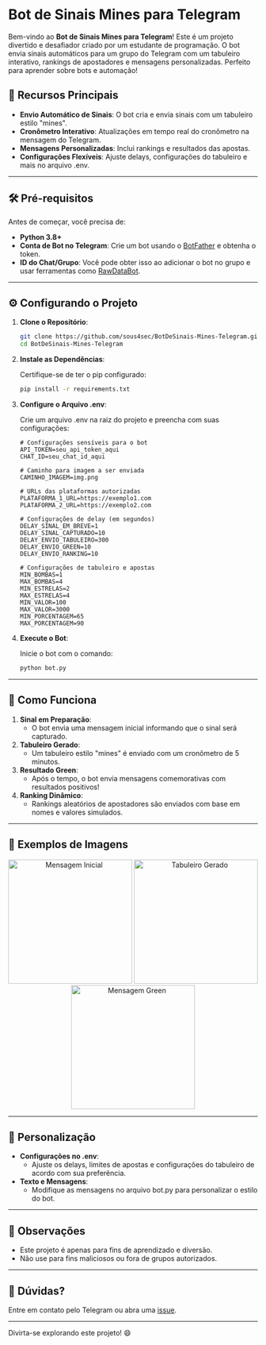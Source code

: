 # Bot de Sinais Mines para Telegram

Bem-vindo ao **Bot de Sinais Mines para Telegram**! Este é um projeto divertido e desafiador criado por um estudante de programação. O bot envia sinais automáticos para um grupo do Telegram com um tabuleiro interativo, rankings de apostadores e mensagens personalizadas. Perfeito para aprender sobre bots e automação!

## 🚀 Recursos Principais

- **Envio Automático de Sinais**: O bot cria e envia sinais com um tabuleiro estilo "mines".
- **Cronômetro Interativo**: Atualizações em tempo real do cronômetro na mensagem do Telegram.
- **Mensagens Personalizadas**: Inclui rankings e resultados das apostas.
- **Configurações Flexíveis**: Ajuste delays, configurações do tabuleiro e mais no arquivo .env.

---

## 🛠️ Pré-requisitos

Antes de começar, você precisa de:

- **Python 3.8+**
- **Conta de Bot no Telegram**: Crie um bot usando o [BotFather](https://core.telegram.org/bots#botfather) e obtenha o token.
- **ID do Chat/Grupo**: Você pode obter isso ao adicionar o bot no grupo e usar ferramentas como [RawDataBot](https://t.me/RawDataBot).

---

## ⚙️ Configurando o Projeto

1. **Clone o Repositório**:

   ```bash
   git clone https://github.com/sous4sec/BotDeSinais-Mines-Telegram.git
   cd BotDeSinais-Mines-Telegram
   ```

2. **Instale as Dependências**:

   Certifique-se de ter o pip configurado:

   ```bash
   pip install -r requirements.txt
   ```

3. **Configure o Arquivo .env**:

   Crie um arquivo .env na raiz do projeto e preencha com suas configurações:

   ```env
   # Configurações sensíveis para o bot
   API_TOKEN=seu_api_token_aqui
   CHAT_ID=seu_chat_id_aqui

   # Caminho para imagem a ser enviada
   CAMINHO_IMAGEM=img.png

   # URLs das plataformas autorizadas
   PLATAFORMA_1_URL=https://exemplo1.com
   PLATAFORMA_2_URL=https://exemplo2.com

   # Configurações de delay (em segundos)
   DELAY_SINAL_EM_BREVE=1
   DELAY_SINAL_CAPTURADO=10
   DELAY_ENVIO_TABULEIRO=300
   DELAY_ENVIO_GREEN=10
   DELAY_ENVIO_RANKING=10

   # Configurações de tabuleiro e apostas
   MIN_BOMBAS=1
   MAX_BOMBAS=4
   MIN_ESTRELAS=2
   MAX_ESTRELAS=4
   MIN_VALOR=100
   MAX_VALOR=3000
   MIN_PORCENTAGEM=65
   MAX_PORCENTAGEM=90
   ```

4. **Execute o Bot**:

   Inicie o bot com o comando:

   ```bash
   python bot.py
   ```

---

## 🌟 Como Funciona

1. **Sinal em Preparação**:
   - O bot envia uma mensagem inicial informando que o sinal será capturado.
2. **Tabuleiro Gerado**:
   - Um tabuleiro estilo "mines" é enviado com um cronômetro de 5 minutos.
3. **Resultado Green**:
   - Após o tempo, o bot envia mensagens comemorativas com resultados positivos!
4. **Ranking Dinâmico**:
   - Rankings aleatórios de apostadores são enviados com base em nomes e valores simulados.

---

## 📸 Exemplos de Imagens

<div align="center">
  <img src="https://github.com/user-attachments/assets/2e40bde2-a0bf-4836-86f4-cf158f0cb7f6" alt="Mensagem Inicial" width="250">
  <img src="https://github.com/user-attachments/assets/3c0e9491-d24c-4020-953d-32e60b169b38" alt="Tabuleiro Gerado" width="250">
  <img src="https://github.com/user-attachments/assets/566b3263-6630-43de-ad53-ddf43a1df9dd" alt="Mensagem Green" width="250">
</div>

---

## 🔧 Personalização

- **Configurações no .env**:
  - Ajuste os delays, limites de apostas e configurações do tabuleiro de acordo com sua preferência.
- **Texto e Mensagens**:
  - Modifique as mensagens no arquivo bot.py para personalizar o estilo do bot.

---

## 🚨 Observações

- Este projeto é apenas para fins de aprendizado e diversão.
- Não use para fins maliciosos ou fora de grupos autorizados.

---

## 💬 Dúvidas?

Entre em contato pelo Telegram ou abra uma [issue](https://github.com/sous4sec/BotDeSinais-Mines-Telegram/issues).

---

Divirta-se explorando este projeto! 😄

